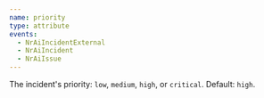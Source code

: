 ```yaml
---
name: priority
type: attribute
events:
  - NrAiIncidentExternal
  - NrAiIncident
  - NrAiIssue
---
```


The incident's priority: `low`, `medium`, `high`, or `critical`. Default: `high`.